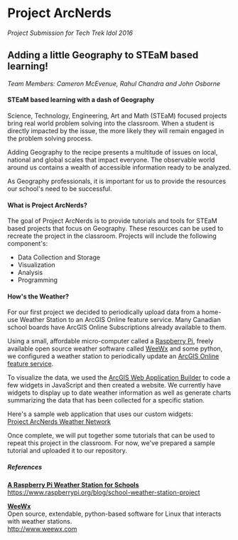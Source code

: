 <h1>Project ArcNerds</h1>
<i>Project Submission for Tech Trek Idol 2016</i>
<h2>Adding a little Geography to STEaM based learning!</h2>

<i>Team Members: Cameron McEvenue, Rahul Chandra and John Osborne</i>

<h4>STEaM based learning with a dash of Geography</h4>

Science, Technology, Engineering, Art and Math (STEaM) focused projects bring real world problem solving into the classroom.  When a student is directly impacted by the issue, the more likely they will remain engaged in the problem solving process.     

Adding Geography to the recipe presents a multitude of issues on local, national and global scales that impact everyone.  The observable world around us contains a wealth of accessible information ready to be analyzed.

As Geography professionals, it is important for us to provide the resources our school's need to be successful.

<h4>What is Project ArcNerds?</h4>

The goal of Project ArcNerds is to provide tutorials and tools for  STEaM based projects that focus on Geography.  These resources can be used to recreate the project in the classroom.  Projects will include the following component's:

<ul>
<li>Data Collection and Storage</li>
<li>Visualization</li>
<li>Analysis</li>
<li>Programming</li>
</ul>

<h4>How's the Weather?</h4>

For our first project we decided to periodically upload data from a home-use Weather Station to an ArcGIS Online feature service.  Many Canadian school boards have ArcGIS Online Subscriptions already available to them.

  Using a small, affordable micro-computer called a <a href="https://www.raspberrypi.org/">Raspberry Pi</a>, freely available open source weather software called <a href="http://www.weewx.com/">WeeWx</a> and some python, we configured a weather station to periodically update an <a href="http://services.arcgis.com/EgePHk52tsFjmhbJ/arcgis/rest/services/weather/FeatureServer/">ArcGIS Online feature service</a>.

To visualize the data, we used the <a href="https://developers.arcgis.com/web-appbuilder/">ArcGIS Web Application Builder</a> to code a few widgets in JavaScript and then created a website.  We currently have widgets to display up to date weather information as well as generate charts summarizing the data that has been collected for a specific station.

Here's a sample web application that uses our custom widgets:<br/>
<a href="http://159.203.41.252/project-arcnerds/weather/">Project ArcNerds Weather Network</a><br/>

Once complete, we will put together some tutorials that can be used to repeat this project in the classroom.  For now, we've prepared a sample tutorial and uploaded it to our repository.  

<h5>References</h5>
<b><a href="https://www.raspberrypi.org/blog/school-weather-station-project/">A Raspberry Pi Weather Station for Schools</a><br/></b>
<a href="https://www.raspberrypi.org/blog/school-weather-station-project/">https://www.raspberrypi.org/blog/school-weather-station-project</a>

<b><a href="http://www.weewx.com/">WeeWx</a></b><br/>
Open source, extendable, python-based software for Linux that interacts with weather stations. <br />
<a href="http://www.weewx.com/">http://www.weewx.com</a>

